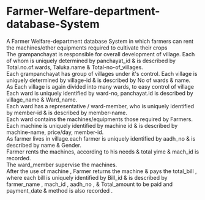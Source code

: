 # Farmer-Welfare-department-database-System
A Farmer Welfare-department database System in which farmers can rent the machines/other equipments required to cultivate their crops<br>
The grampanchayat is responsible for overall development of village. Each of whom is uniquely determined by panchayat_id & is described by Total.no.of.wards, Taluka.name & Total-no-of_villages.<br>
Each grampanchayat has group of villages under it's control. Each village is uniquely determined by village-id & is described by No of wards & name.<br>
As Each village is again divided into many wards, to easy control of village Each ward is uniquely identified by ward-no, panchayat.id is described by village_name & Ward_name.<br>
Each ward has a representative / ward-member, who is uniquely identified by member-id & is described by member-name.<br>
Each ward contains the machines/equipments those required by Farmers. Each machine is uniquely identified by machine id & is described by machine-name, price/day, member-id.<br>
As farmer lives in village.each farmer is uniquely identified by aadh_no & is described by name & Gender.<br>
Farmer rents the machines, according to his needs & total yime & mach_id is recorded.<br>
The ward_member supervise the machines.<br>
After the use of machine , Farmer returns the machine & pays the total_bill , where each bill is uniquely identified by Bill_id & is described by farmer_name , mach_id , aadh_no , & Total_amount to be paid and  payment_date & method is also recorded .
